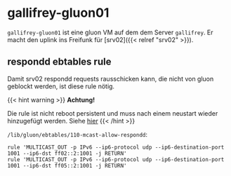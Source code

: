 # gallifrey-gluon01

`gallifrey-gluon01` ist eine gluon VM auf dem dem Server `gallifrey`. Er macht den uplink ins
Freifunk für [srv02]({{< relref "srv02" >}}).


## respondd ebtables rule

Damit srv02 respondd requests rausschicken kann, die nicht von gluon geblockt werden, ist diese rule
nötig.


{{< hint warning >}}
**Achtung!**

Die rule ist nicht reboot persistent und muss nach einem neustart wieder hinzugefügt werden.
Siehe [hier](https://github.com/freifunk-gluon/gluon/pull/2103)
{{< /hint >}}


`/lib/gluon/ebtables/110-mcast-allow-respondd`:

```
rule 'MULTICAST_OUT -p IPv6 --ip6-protocol udp --ip6-destination-port 1001 --ip6-dst ff02::2:1001 -j RETURN'
rule 'MULTICAST_OUT -p IPv6 --ip6-protocol udp --ip6-destination-port 1001 --ip6-dst ff05::2:1001 -j RETURN'
```
